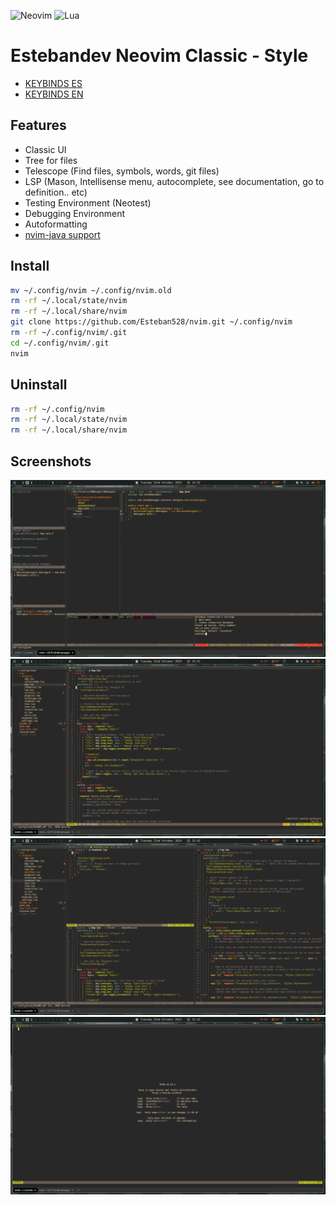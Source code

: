 ![Neovim](https://img.shields.io/badge/NeoVim-%2357A143.svg?&style=for-the-badge&logo=neovim&logoColor=white)
![Lua](https://img.shields.io/badge/lua-%232C2D72.svg?style=for-the-badge&logo=lua&logoColor=white)

# Estebandev Neovim Classic - Style

- [KEYBINDS ES](<./docs/KEYBINDS(ES).md>)
- [KEYBINDS EN](<./docs/KEYBINDS(EN).md>)

## Features

- Classic UI
- Tree for files
- Telescope (Find files, symbols, words, git files)
- LSP (Mason, Intellisense menu, autocomplete, see documentation, go to definition.. etc)
- Testing Environment (Neotest)
- Debugging Environment
- Autoformatting
- [nvim-java support](https://github.com/nvim-java/nvim-java)

## Install

```bash
mv ~/.config/nvim ~/.config/nvim.old
rm -rf ~/.local/state/nvim
rm -rf ~/.local/share/nvim
git clone https://github.com/Esteban528/nvim.git ~/.config/nvim
rm -rf ~/.config/nvim/.git
cd ~/.config/nvim/.git
nvim
```

## Uninstall

```bash
rm -rf ~/.config/nvim 
rm -rf ~/.local/state/nvim
rm -rf ~/.local/share/nvim
```

## Screenshots

![ss1](./assets/20241022_144258_grim.png)
![ss2](./assets/20241022_154151_grim.png)
![ss3](./assets/20241022_154210_grim.png)
![ss4](./assets/20241022_154215_grim.png)
